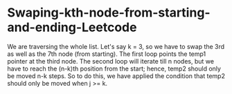 # Swaping-kth-node-from-starting-and-ending-Leetcode
We are traversing the whole list. Let's say k = 3, so we have to swap the 3rd as well as the 7th node (from starting). The first loop points the temp1 pointer at the third node. The second loop will iterate till n nodes, but we have to reach the (n-k)th position from the start; hence, temp2 should only be moved n-k steps. So to do this, we have applied the condition that temp2 should only be moved when j >= k.
